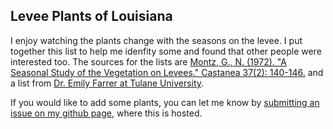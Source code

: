 ## Levee Plants of Louisiana

I enjoy watching the plants change with the seasons on the levee.  I put together this list to help me idenfity some and found that other people were interested too.  The sources for the lists are [Montz, G., N. (1972). "A Seasonal Study of the Vegetation on Levees." Castanea 37(2): 140-146.](www.jstor.org/stable/4032463) and a list from [Dr. Emily Farrer at Tulane University](https://emilyfarrer.wordpress.com/).

If you would like to add some plants, you can let me know by [submitting an issue on my github page](https://github.com/sformel/levee_plants/issues), where this is hosted.
